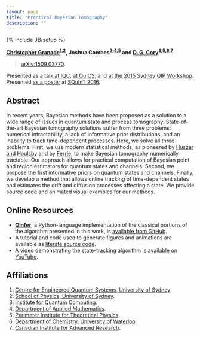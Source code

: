 ```yaml
---
layout: page
title: "Practical Bayesian Tomography"
description: ""
---
```

{% include JB/setup %}

**[Christopher Granade](/)<sup>[1](#affil1),[2](#affil2)</sup>, Joshua Combes<sup>[3](#affil3),[4](#affil4),[5](#affil5)</sup> and [D. G. Cory](http://iqc.uwaterloo.ca/iqc-directory/dcory/)<sup>[3](#affil3),[5](#affil5),[6](#affil6),[7](#affil7)</sup>**

 > [arXiv:1509.03770](https://scirate.com/arxiv/1509.03770).
 
Presented as a talk [at IQC](../talks/iqc/09-2015), [at QuICS](../talks/quics/09-2015), and [at the 2015 Sydney QIP Workshop](../talks/sqip-workshop/12-2015). Presented [as a poster](./squint-2016.pdf) at [SQuInT 2016](http://physics.unm.edu/SQuInT/2016).

## Abstract ##

In recent years, Bayesian methods have been proposed as a solution to a wide range of issues in quantum state and process tomography. State-of-the-art Bayesian tomography solutions suffer from three problems: numerical intractability, a lack of informative prior distributions, and an inability to track time-dependent processes. Here, we solve all three problems. First, we use modern statistical methods, as pioneered by [Huszar and Houlsby](https://dx.doi.org/10.1103/PhysRevA.85.052120) and by [Ferrie](https://dx.doi.org/10.1088/1367-2630/16/9/093035), to make Bayesian tomography numerically tractable. Our approach allows for practical computation of Bayesian point and region estimators for quantum states and channels. Second, we propose the first informative priors on quantum states and channels. Finally, we develop a method that allows online tracking of time-dependent states and estimates the drift and diffusion processes affecting a state. We provide source code and animated visual examples for our methods.

## Online Resources ##

- [**QInfer**](https://github.com/csferrie/python-qinfer), a Python-language
implementation of the classical portions of the algorithm presented in this work, is
[available from GitHub](https://github.com/csferrie/python-qinfer).
- A tutorial and code used to generate figures and animations are available
as [literate source code](https://gist.github.com/cgranade/9b3f8c4c8173eebf5f35).
- A video demonstrating the state-tracking algorithm is [available on YouTube](https://www.youtube.com/watch?v=22ejRV0Kx2g).

## Affiliations ##

1. <a id="affil1"></a>[Centre for Engineered Quantum Systems, University of Sydney](http://equs.org/)
2. <a id="affil2"></a>[School of Physics, University of Sydney](http://sydney.edu.au/science/physics/).
3. <a id="affil3"></a>[Institute for Quantum Computing](https://iqc.uwaterloo.ca/).
4. <a id="affil4"></a>[Department of Applied Mathematics](https://uwaterloo.ca/applied-mathematics/).
5. <a id="affil5"></a>[Perimeter Institute for Theoretical Physics](http://www.perimeterinstitute.ca/).
6. <a id="affil6"></a>[Department of Chemistry, University of Waterloo](https://uwaterloo.ca/chemistry/).
7. <a id="affil7"></a>[Canadian Institute for Advanced Research](http://www.cifar.ca/).